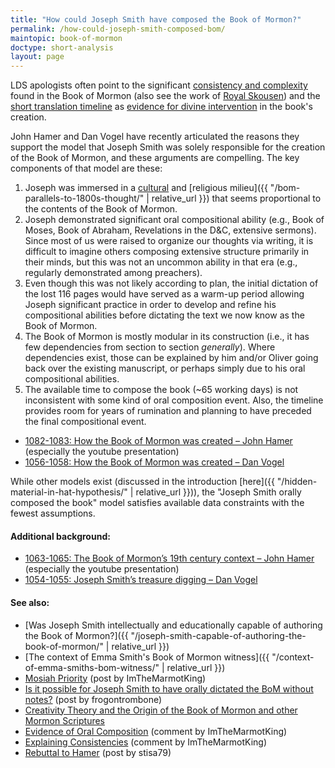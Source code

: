 ```yaml
---
title: "How could Joseph Smith have composed the Book of Mormon?"
permalink: /how-could-joseph-smith-composed-bom/
maintopic: book-of-mormon
doctype: short-analysis
layout: page
---
```


LDS apologists often point to the significant [consistency and complexity](https://www.reddit.com/r/mormonscholar/comments/8nnsr4/what_would_joseph_smith_have_to_keep_track_of_in/) found in the Book of Mormon (also see the work of [Royal Skousen](http://criticaltext.byustudies.byu.edu/biblio)) and the [short translation timeline](https://eom.byu.edu/index.php/Book_of_Mormon_Translation_By_Joseph_Smith) as [evidence for divine intervention](https://speeches.byu.edu/talks/tad-r-callister_book-mormon-man-made-god-given/) in the book's creation.

John Hamer and Dan Vogel have recently articulated the reasons they support the model that Joseph Smith was solely responsible for the creation of the Book of Mormon, and these arguments are compelling.  The key components of that model are these:

1. Joseph was immersed in a [cultural](https://www.mormonstories.org/podcast/book-of-mormon-cultural-context-john-hamer/) and [religious milieu]({{ "/bom-parallels-to-1800s-thought/" | relative_url }}) that seems proportional to the contents of the Book of Mormon.
1. Joseph demonstrated significant oral compositional ability (e.g., Book of Moses, Book of Abraham, Revelations in the D&C, extensive sermons).  Since most of us were raised to organize our thoughts via writing, it is difficult to imagine others composing extensive structure primarily in their minds, but this was not an uncommon ability in that era (e.g., regularly demonstrated among preachers).
1. Even though this was not likely according to plan, the initial dictation of the lost 116 pages would have served as a warm-up period allowing Joseph significant practice in order to develop and refine his compositional abilities before dictating the text we now know as the Book of Mormon.
1. The Book of Mormon is mostly modular in its construction (i.e., it has few dependencies from section to section *generally*).  Where dependencies exist, those can be explained by him and/or Oliver going back over the existing manuscript, or perhaps simply due to his oral compositional abilities.
1. The available time to compose the book (~65 working days) is not inconsistent with some kind of oral composition event.  Also, the timeline provides room for years of rumination and planning to have preceded the final compositional event.

* [1082-1083: How the Book of Mormon was created – John Hamer](https://www.mormonstories.org/podcast/john-hamer-book-of-mormon-creation/) (especially the youtube presentation)
* [1056-1058: How the Book of Mormon was created – Dan Vogel](https://www.mormonstories.org/podcast/book-of-mormon-dan-vogel/)

While other models exist (discussed in the introduction [here]({{ "/hidden-material-in-hat-hypothesis/" | relative_url }})), the "Joseph Smith orally composed the book" model satisfies available data constraints with the fewest assumptions.

#### Additional background:

* [1063-1065: The Book of Mormon’s 19th century context – John Hamer](https://www.mormonstories.org/podcast/book-of-mormon-cultural-context-john-hamer/) (especially the youtube presentation)
* [1054-1055: Joseph Smith’s treasure digging – Dan Vogel](https://www.mormonstories.org/podcast/treasure-digging-dan-vogel/)

#### See also:

* [Was Joseph Smith intellectually and educationally capable of authoring the Book of Mormon?]({{ "/joseph-smith-capable-of-authoring-the-book-of-mormon/" | relative_url }})
* [The context of Emma Smith's Book of Mormon witness]({{ "/context-of-emma-smiths-bom-witness/" | relative_url }})
* [Mosiah Priority](https://www.reddit.com/r/mormon/comments/bgjm60/mosiah_priority/) (post by ImTheMarmotKing)
* [Is it possible for Joseph Smith to have orally dictated the BoM without notes?](https://www.reddit.com/r/mormon/comments/bng1ul/is_it_possible_for_joseph_smith_to_have_orally/) (post by frogontrombone)
* [Creativity Theory and the Origin of the Book of Mormon and other Mormon Scriptures](https://www.reddit.com/r/mormon/comments/b0stiu/creativity_theory_and_the_origin_of_the_book_of/)
* [Evidence of Oral Composition](https://www.reddit.com/r/mormon/comments/bebfqs/the_book_of_mormon_is_far_more_impressive_than/el4l5gu/) (comment by ImTheMarmotKing)
* [Explaining Consistencies](https://www.reddit.com/r/mormon/comments/bebfqs/the_book_of_mormon_is_far_more_impressive_than/el4u158/) (comment by ImTheMarmotKing)
* [Rebuttal to Hamer](https://www.reddit.com/r/mormon/comments/bm4v4p/an_open_response_to_john_hamers_claims_about_the/) (post by stisa79)
